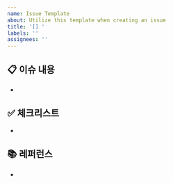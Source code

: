 ```yaml
---
name: Issue Template
about: Utilize this template when creating an issue
title: '[] '
labels: ''
assignees: ''
---
```


## 📋 이슈 내용
- 
  </br>

## ✅ 체크리스트
- 
  </br>

## 📚 레퍼런스
- 
  </br>